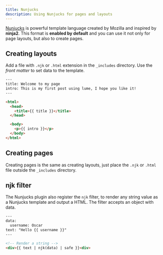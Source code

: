 ```yaml
---
title: Nunjucks
description: Using Nunjucks for pages and layouts
---
```


[Nunjucks](https://mozilla.github.io/nunjucks/) is powerful template language
created by Mozilla and inspired by **ninja2**. This format is **enabled by
default** and you can use it not only for page layouts, but also to create
pages.

## Creating layouts

Add a file with `.njk` or `.html` extension in the `_includes` directory. Use
the _front matter_ to set data to the template.

```html
---
title: Welcome to my page
intro: This is my first post using lume, I hope you like it!
---

<html>
  <head>
    <title>{{ title }}</title>
  </head>

  <body>
    <p>{{ intro }}</p>
  </body>
</html>
```

## Creating pages

Creating pages is the same as creating layouts, just place the `.njk` or `.html`
file outside the `_includes` directory.

## njk filter

The Nunjucks plugin also register the `njk` filter, to render any string value
as a Nunjucks template and output a HTML. The filter accepts an object with
data.

```html
---
data:
  username: Oscar
text: "Hello {{ username }}"
---

<!-- Render a string -->
<div>{{ text | njk(data) | safe }}<div>
```
